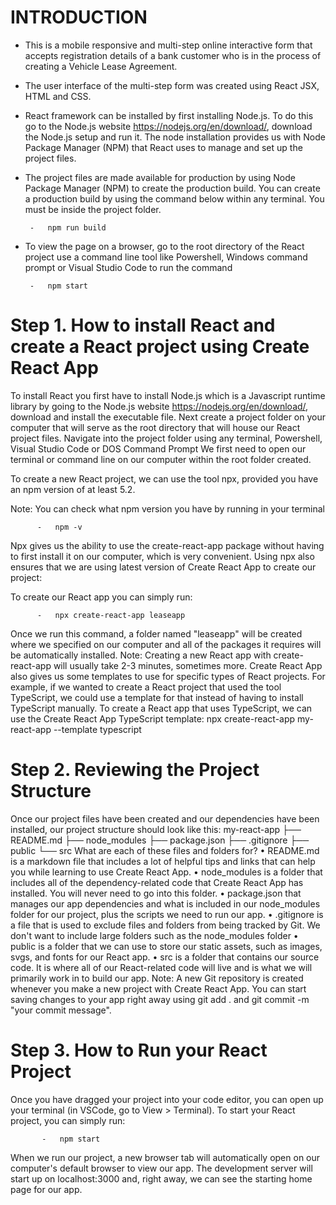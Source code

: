 # INTRODUCTION

-   This is a mobile responsive and multi-step online interactive form that accepts registration details of a bank customer who is in the process of creating a           Vehicle Lease Agreement.
-   The user interface of the multi-step form was created using React JSX, HTML and CSS.
-   React framework can be installed by first installing Node.js. To do this go to the Node.js website https://nodejs.org/en/download/, download the Node.js setup
    and run it. The node installation provides us with Node Package Manager (NPM) that React uses to manage and set up the project files.
-   The project files are made available for production by using Node Package Manager (NPM) to create the production build. You can create a production build by using     the command below within any terminal. You must be inside the project folder.

         -   npm run build
           
-   To view the page on a browser, go to the root directory of the React project use a command line tool like Powershell, Windows command prompt or Visual Studio Code     to run the command 
     
         -   npm start

# Step 1. How to install React and create a React project using Create React App

To install React you first have to install Node.js which is a Javascript runtime library by going to the Node.js website https://nodejs.org/en/download/, download and install the executable file.
Next create a project folder on your computer that will serve as the root directory that will house our React project files.
Navigate into the project folder using any terminal, Powershell, Visual Studio Code or DOS Command Prompt
We first need to open our terminal or command line on our computer within the root folder created.

To create a new React project, we can use the tool npx, provided you have an npm version of at least 5.2.

Note: You can check what npm version you have by running in your terminal 

          -   npm -v
    
Npx gives us the ability to use the create-react-app package without having to first install it on our computer, which is very convenient.
Using npx also ensures that we are using latest version of Create React App to create our project:

To create our React app you can simply run:

          -   npx create-react-app leaseapp

Once we run this command, a folder named "leaseapp" will be created where we specified on our computer and all of the packages it requires will be automatically installed.
Note: Creating a new React app with create-react-app will usually take 2-3 minutes, sometimes more.
Create React App also gives us some templates to use for specific types of React projects.
For example, if we wanted to create a React project that used the tool TypeScript, we could use a template for that instead of having to install TypeScript manually.
To create a React app that uses TypeScript, we can use the Create React App TypeScript template:
npx create-react-app my-react-app --template typescript


# Step 2. Reviewing the Project Structure

Once our project files have been created and our dependencies have been installed, our project structure should look like this:
my-react-app
├── README.md
├── node_modules
├── package.json
├── .gitignore
├── public
└── src
What are each of these files and folders for?
•	README.md is a markdown file that includes a lot of helpful tips and links that can help you while learning to use Create React App. 
•	node_modules is a folder that includes all of the dependency-related code that Create React App has installed. You will never need to go into this folder.
•	package.json that manages our app dependencies and what is included in our node_modules folder for our project, plus the scripts we need to run our app.
•	.gitignore is a file that is used to exclude files and folders from being tracked by Git. We don't want to include large folders such as the node_modules folder 
•	public is a folder that we can use to store our static assets, such as images, svgs, and fonts for our React app.
•	src is a folder that contains our source code. It is where all of our React-related code will live and is what we will primarily work in to build our app.
Note: A new Git repository is created whenever you make a new project with Create React App. You can start saving changes to your app right away using git add . and git commit -m "your commit message".


# Step 3. How to Run your React Project

Once you have dragged your project into your code editor, you can open up your terminal (in VSCode, go to View > Terminal).
To start your React project, you can simply run:

           -   npm start

When we run our project, a new browser tab will automatically open on our computer's default browser to view our app.
The development server will start up on localhost:3000 and, right away, we can see the starting home page for our app.


    
